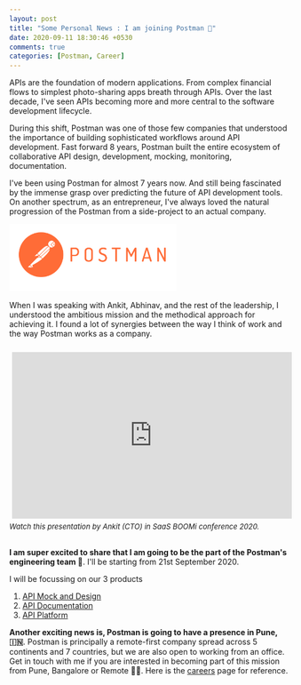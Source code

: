```yaml
---
layout: post
title: "Some Personal News : I am joining Postman 🚀"
date: 2020-09-11 18:30:46 +0530
comments: true
categories: [Postman, Career]
---
```


APIs are the foundation of modern applications. From complex financial flows to simplest photo-sharing apps breath through APIs. Over the last decade, I've seen APIs becoming more and more central to the software development lifecycle.

During this shift, Postman was one of those few companies that understood the importance of building sophisticated workflows around API development. Fast forward 8 years, Postman built the entire ecosystem of collaborative API design, development, mocking, monitoring, documentation.

I've been using Postman for almost 7 years now. And still being fascinated by the immense grasp over predicting the future of API development tools. On another spectrum, as an entrepreneur, I've always loved the natural progression of the Postman from a side-project to an actual company.

<img class="rounded mx-auto d-block" src="/public/images/pm-orange-logo-horiz.svg" width="60%" style="min-width:150px;"/>

When I was speaking with Ankit, Abhinav, and the rest of the leadership, I understood the ambitious mission and the methodical approach for achieving it. I found a lot of synergies between the way I think of work and the way Postman works as a company. 

<div class="row" style="margin-top: 20px; margin-bottom: 20px">
      <div class="col-sm-12 col-md-6 offset-md-3">
         <div style="margin-bottom:30px">
            <iframe style="display: block; margin: auto; min-height: 300px; padding: 5px" width="100%" src="https://www.youtube.com/embed/dKg0nb9DOOY" frameborder="0" allow="accelerometer; autoplay; encrypted-media; gyroscope; picture-in-picture" allowfullscreen></iframe>
            <i style="font-size:13px">Watch this presentation by Ankit (CTO) in SaaS BOOMi conference 2020.</i>
         </div>         
   </div>
</div>

**I am super excited to share that I am going to be the part of the Postman's engineering team 🎉**. I'll be starting from 21st September 2020.

I will be focussing on our 3 products

1. [API Mock and Design](https://www.postman.com/features/mock-api/)
2. [API Documentation](https://www.postman.com/api-documentation-tool/)
3. [API Platform](https://www.postman.com/api-platform/)

**Another exciting news is, Postman is going to have a presence in Pune, 🇮🇳**. Postman is principally a remote-first company spread across 5 continents and 7 countries, but we are also open to working from an office. Get in touch with me if you are interested in becoming part of this mission from Pune, Bangalore or Remote 🙇‍♂️. Here is the [careers](https://www.postman.com/careers/open-positions/) page for reference.
